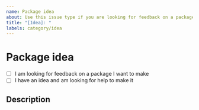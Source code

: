 ```yaml
---
name: Package idea
about: Use this issue type if you are looking for feedback on a package idea, or if you have an idea and are looking for help creating it.
title: "[Idea]: "
labels: category/idea
---
```


# Package idea

<!-- 
Add an x and remove the space in the box of the one you want, and delete the other

ex.
- [x] I am looking for feedback on a package I want to make
-->
- [ ] I am looking for feedback on a package I want to make
- [ ] I have an idea and am looking for help to make it

## Description

<!-- 
Here you would write why you want this package.
How should the package work?
-->
